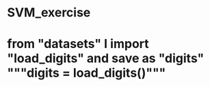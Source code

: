 # SVM_exercise
# from "datasets" I import "load_digits" and save as "digits" """digits = load_digits()"""
